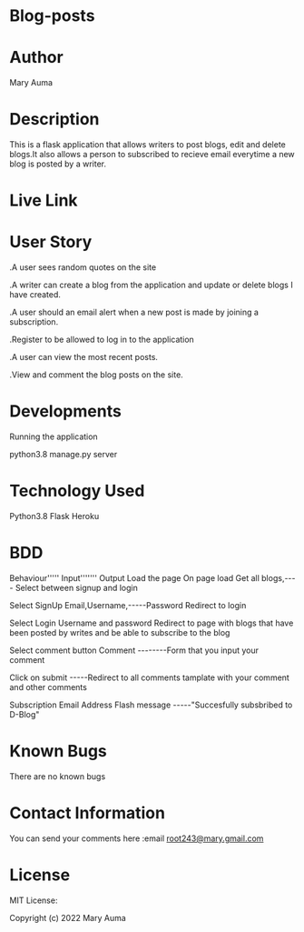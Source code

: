 # Blog-posts
# Author
Mary Auma
# Description
This is a flask application that allows writers to post blogs, edit and delete blogs.It also allows a person to subscribed to recieve email everytime a new blog is posted by a writer.
# Live Link

# User Story
.A user sees random quotes on the site

.A writer can create a blog from the application and update or delete blogs I have created.

.A user should an email alert when a new post is made by joining a subscription.

.Register to be allowed to log in to the application

.A user can view the most recent posts.

.View and comment the blog posts on the site.

# Developments
Running the application

python3.8 manage.py server

# Technology  Used
Python3.8
Flask 
Heroku
# BDD
Behaviour'''''	Input'''''''	Output
Load the page	  On page load	Get all blogs,---- Select between signup and login

Select SignUp   	Email,Username,-----Password	Redirect to login

Select Login	Username and password	Redirect to page with blogs that have been posted by writes and be able to subscribe to the blog

Select comment button	    Comment	--------Form that you input your comment

Click on submit	  	-----Redirect to all comments tamplate with your comment and other comments

Subscription	   Email Address	Flash message -----"Succesfully subsbribed to D-Blog"

# Known Bugs
There are no known bugs
# Contact Information
You can send your comments here :email  root243@mary.gmail.com

# License
MIT License:

Copyright (c) 2022 Mary Auma

